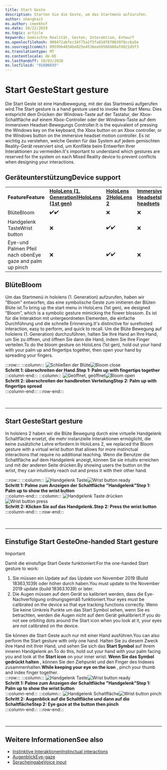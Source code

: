 ```yaml
---
title: Start Geste
description: Starten Sie die Geste, um das Startmenü aufzurufen.
author: shengkait
ms.author: cmeekhof
ms.date: 10/22/2019
ms.topic: article
keywords: Gemischte Realität, Gesten, Interaktion, Entwurf
ms.openlocfilehash: 909472abfec34f75a2f5fa810f87003978cc6a5e
ms.sourcegitcommit: 09599b4034be825e4536eeb9566968afd021d5f3
ms.translationtype: MT
ms.contentlocale: de-DE
ms.lasthandoff: 10/03/2020
ms.locfileid: "91686035"
---
```

# <a name="start-gesture"></a><span data-ttu-id="8c500-104">Start Geste</span><span class="sxs-lookup"><span data-stu-id="8c500-104">Start gesture</span></span>

<span data-ttu-id="8c500-105">Die Start Geste ist eine Handbewegung, mit der das Startmenü aufgerufen wird.</span><span class="sxs-lookup"><span data-stu-id="8c500-105">The Start gesture is a hand gesture used to invoke the Start Menu.</span></span> <span data-ttu-id="8c500-106">Dies entspricht dem Drücken der Windows-Taste auf der Tastatur, der Xbox-Schaltfläche auf einem Xbox-Controller oder der Windows-Taste auf dem immersiven Headset-Bewegungs Controller.</span><span class="sxs-lookup"><span data-stu-id="8c500-106">It is the equivalent of pressing the Windows key on the keyboard, the Xbox button on an Xbox controller, or the Windows button on the immersive headset motion controller.</span></span> <span data-ttu-id="8c500-107">Es ist wichtig zu verstehen, welche Gesten für das System auf jedem gemischten Reality-Gerät reserviert sind, um Konflikte beim Entwerfen Ihrer Interaktionen zu vermeiden.</span><span class="sxs-lookup"><span data-stu-id="8c500-107">It's important to understand which gestures are reserved for the system on each Mixed Reality device to prevent conflicts when designing your interactions.</span></span>

## <a name="device-support"></a><span data-ttu-id="8c500-108">Geräteunterstützung</span><span class="sxs-lookup"><span data-stu-id="8c500-108">Device support</span></span>

<table>
    <colgroup>
    <col width="25%" />
    <col width="25%" />
    <col width="25%" />
    <col width="25%" />
    </colgroup>
    <tr>
        <td><span data-ttu-id="8c500-109"><strong>Feature</strong></span><span class="sxs-lookup"><span data-stu-id="8c500-109"><strong>Feature</strong></span></span></td>
        <td><span data-ttu-id="8c500-110"><a href="../hololens-hardware-details.md"><strong>HoloLens (1. Generation)</strong></a></span><span class="sxs-lookup"><span data-stu-id="8c500-110"><a href="../hololens-hardware-details.md"><strong>HoloLens (1st gen)</strong></a></span></span></td>
        <td><span data-ttu-id="8c500-111"><a href="https://docs.microsoft.com/hololens/hololens2-hardware"><strong>HoloLens 2</strong></span><span class="sxs-lookup"><span data-stu-id="8c500-111"><a href="https://docs.microsoft.com/hololens/hololens2-hardware"><strong>HoloLens 2</strong></span></span></td>
        <td><span data-ttu-id="8c500-112"><a href="../discover/immersive-headset-hardware-details.md"><strong>Immersive Headsets</strong></a></span><span class="sxs-lookup"><span data-stu-id="8c500-112"><a href="../discover/immersive-headset-hardware-details.md"><strong>Immersive headsets</strong></a></span></span></td>
    </tr>
     <tr>
        <td><span data-ttu-id="8c500-113">Blüte</span><span class="sxs-lookup"><span data-stu-id="8c500-113">Bloom</span></span></td>
        <td><span data-ttu-id="8c500-114">✔️</span><span class="sxs-lookup"><span data-stu-id="8c500-114">✔️</span></span></td>
        <td>❌</td>
        <td>❌</td>
    </tr>
     <tr>
        <td><span data-ttu-id="8c500-115">Handgelenk Taste</span><span class="sxs-lookup"><span data-stu-id="8c500-115">Wrist button</span></span></td>
        <td>❌</td>
        <td><span data-ttu-id="8c500-116">✔️</span><span class="sxs-lookup"><span data-stu-id="8c500-116">✔️</span></span></td>
        <td>❌</td>
    </tr>
    <tr>
        <td><span data-ttu-id="8c500-117">Eye-und Palmen Pfeil nach oben</span><span class="sxs-lookup"><span data-stu-id="8c500-117">Eye gaze and palm up pinch</span></span></td>
        <td>❌</td>
        <td><span data-ttu-id="8c500-118">✔️</span><span class="sxs-lookup"><span data-stu-id="8c500-118">✔️</span></span></td>
        <td>❌</td>
    </tr>
</table>

## <a name="bloom"></a><span data-ttu-id="8c500-119">Blüte</span><span class="sxs-lookup"><span data-stu-id="8c500-119">Bloom</span></span>
<span data-ttu-id="8c500-120">Um das Startmenü in hololens (1. Generation) aufzurufen, haben wir "Bloom" entworfen, das eine symbolische Geste zum imitieren der Blüten Blüte ist.</span><span class="sxs-lookup"><span data-stu-id="8c500-120">To bring up the start menu in HoloLens (1st gen), we designed “Bloom”, which is a symbolic gesture mimicking the flower blossom.</span></span> <span data-ttu-id="8c500-121">Es ist für die Interaktion mit untergeordneten Elementen, die einfache Durchführung und die schnelle Erinnerung.</span><span class="sxs-lookup"><span data-stu-id="8c500-121">It's distinctive for surefooted interaction, easy to perform, and quick to recall.</span></span> <span data-ttu-id="8c500-122">Um die Blüte Bewegung auf hololens (1. Generation) durchzuführen, halten Sie Ihre Hand an Ihre Hand, um Sie zu öffnen, und öffnen Sie dann die Hand, indem Sie Ihre Finger verteilen.</span><span class="sxs-lookup"><span data-stu-id="8c500-122">To do the bloom gesture on HoloLens (1st gen), hold out your hand with your palm up and fingertips together, then open your hand by spreading your fingers.</span></span>

:::row:::
    :::column:::
        <span data-ttu-id="8c500-123">![Schließen der Blüte](images/bloom-close.png)</span><span class="sxs-lookup"><span data-stu-id="8c500-123">![Bloom close](images/bloom-close.png)</span></span><br>
        <span data-ttu-id="8c500-124">**Schritt 1: überschreiten der Hand.**</span><span class="sxs-lookup"><span data-stu-id="8c500-124">**Step 1: Palm up with fingertips together**</span></span><br>
    :::column-end:::
    :::column:::
        <span data-ttu-id="8c500-125">![Geöffnet, geöffnet](images/bloom-open.png)</span><span class="sxs-lookup"><span data-stu-id="8c500-125">![Bloom open](images/bloom-open.png)</span></span><br>
        <span data-ttu-id="8c500-126">**Schritt 2: überschreiten der handbreiten Verteilung**</span><span class="sxs-lookup"><span data-stu-id="8c500-126">**Step 2: Palm up with fingertips spread**</span></span><br>
    :::column-end:::
:::row-end:::

<br>

---

## <a name="start-gesture"></a><span data-ttu-id="8c500-127">Start Geste</span><span class="sxs-lookup"><span data-stu-id="8c500-127">Start gesture</span></span>
<span data-ttu-id="8c500-128">In hololens 2 haben wir die Blüte Bewegung durch eine virtuelle Handgelenk Schaltfläche ersetzt, die mehr instanzielle Interaktionen ermöglicht, die keine zusätzliche Lehre erfordern.</span><span class="sxs-lookup"><span data-stu-id="8c500-128">In HoloLens 2, we replaced the Bloom gesture with a virtual wrist button that allows for more instinctual interactions that require no additional teaching.</span></span> <span data-ttu-id="8c500-129">Wenn die Benutzer die Schaltfläche auf dem Handgelenk anzeigt, können Sie sie intuitiv erreichen und mit der anderen Seite drücken.</span><span class="sxs-lookup"><span data-stu-id="8c500-129">By showing users the button on the wrist, they can intuitively reach out and press it with their other hand.</span></span>

:::row:::
    :::column:::
        <span data-ttu-id="8c500-130">![Handgelenk Taste](images/wrist-button-ready.png)</span><span class="sxs-lookup"><span data-stu-id="8c500-130">![Wrist button ready](images/wrist-button-ready.png)</span></span><br>
        <span data-ttu-id="8c500-131">**Schritt 1: Palme zum Anzeigen der Schaltfläche "Handgelenk"**</span><span class="sxs-lookup"><span data-stu-id="8c500-131">**Step 1: Palm up to show the wrist button**</span></span><br>
    :::column-end:::
    :::column:::
        <span data-ttu-id="8c500-132">![Handgelenk Taste drücken](images/wrist-button-press.png)</span><span class="sxs-lookup"><span data-stu-id="8c500-132">![Wrist button press](images/wrist-button-press.png)</span></span><br>
        <span data-ttu-id="8c500-133">**Schritt 2: Klicken Sie auf das Handgelenk.**</span><span class="sxs-lookup"><span data-stu-id="8c500-133">**Step 2: Press the wrist button**</span></span><br>
    :::column-end:::
:::row-end:::

<br>

---


## <a name="one-handed-start-gesture"></a><span data-ttu-id="8c500-134">Einstufige Start Geste</span><span class="sxs-lookup"><span data-stu-id="8c500-134">One-handed Start gesture</span></span>

> [!IMPORTANT]
> <span data-ttu-id="8c500-135">Damit die einstufige Start Geste funktioniert:</span><span class="sxs-lookup"><span data-stu-id="8c500-135">For the one-handed Start gesture to work:</span></span>
>
> 1. <span data-ttu-id="8c500-136">Sie müssen ein Update auf das Update von November 2019 (Build 18363,1039) oder höher durch haben.</span><span class="sxs-lookup"><span data-stu-id="8c500-136">You must update to the November 2019 update (build 18363.1039) or later.</span></span>
> 1. <span data-ttu-id="8c500-137">Die Augen müssen auf dem Gerät so kalibriert werden, dass die Eye-Nachverfolgung ordnungsgemäß funktioniert.</span><span class="sxs-lookup"><span data-stu-id="8c500-137">Your eyes must be calibrated on the device so that eye tracking functions correctly.</span></span> <span data-ttu-id="8c500-138">Wenn Sie keine Umkreis Punkte um das Start Symbol sehen, wenn Sie es betrachten, werden die Augen nicht auf dem Gerät gekalibriert.</span><span class="sxs-lookup"><span data-stu-id="8c500-138">If you do not see orbiting dots around the Start icon when you look at it, your eyes are not calibrated on the device.</span></span>

<span data-ttu-id="8c500-139">Sie können die Start Geste auch nur mit einer Hand ausführen.</span><span class="sxs-lookup"><span data-stu-id="8c500-139">You can also perform the Start gesture with only one hand.</span></span> <span data-ttu-id="8c500-140">Halten Sie zu diesem Zweck ihre Hand mit Ihrer Hand, und sehen Sie sich das **Start Symbol** auf Ihrem inneren Handgelenk an.</span><span class="sxs-lookup"><span data-stu-id="8c500-140">To do this, hold out your hand with your palm facing you and look at the **Start icon** on your inner wrist.</span></span> <span data-ttu-id="8c500-141">**Wenn Sie das Symbol gedrückt halten** , können Sie den Ziehpunkt und den Finger des Indexes zusammenhalten.</span><span class="sxs-lookup"><span data-stu-id="8c500-141">**While keeping your eye on the icon** , pinch your thumb and index finger together.</span></span><br>
:::row:::
    :::column:::
        <span data-ttu-id="8c500-142">![Handgelenk Taste](images/wrist-button-ready.png)</span><span class="sxs-lookup"><span data-stu-id="8c500-142">![Wrist button ready](images/wrist-button-ready.png)</span></span><br>
        <span data-ttu-id="8c500-143">**Schritt 1: Palme zum Anzeigen der Schaltfläche "Handgelenk"**</span><span class="sxs-lookup"><span data-stu-id="8c500-143">**Step 1: Palm up to show the wrist button**</span></span><br>
    :::column-end:::
    :::column:::
        <span data-ttu-id="8c500-144">![Handgelenk Schaltfläche](images/wrist-button-pinch.png)</span><span class="sxs-lookup"><span data-stu-id="8c500-144">![Wrist button pinch](images/wrist-button-pinch.png)</span></span><br>
        <span data-ttu-id="8c500-145">**Schritt 2: Augenblick auf die Schaltfläche und dann auf die Schaltfläche**</span><span class="sxs-lookup"><span data-stu-id="8c500-145">**Step 2: Eye gaze at the button then pinch**</span></span><br>
    :::column-end:::
:::row-end:::

<br>

---

## <a name="see-also"></a><span data-ttu-id="8c500-146">Weitere Informationen</span><span class="sxs-lookup"><span data-stu-id="8c500-146">See also</span></span>

* [<span data-ttu-id="8c500-147">Instinktive Interaktionen</span><span class="sxs-lookup"><span data-stu-id="8c500-147">Instinctual interactions</span></span>](interaction-fundamentals.md)
* [<span data-ttu-id="8c500-148">Augenblick</span><span class="sxs-lookup"><span data-stu-id="8c500-148">Eye-gaze</span></span>](eye-tracking.md)
* [<span data-ttu-id="8c500-149">Spracheingabe</span><span class="sxs-lookup"><span data-stu-id="8c500-149">Voice input</span></span>](voice-input.md)
